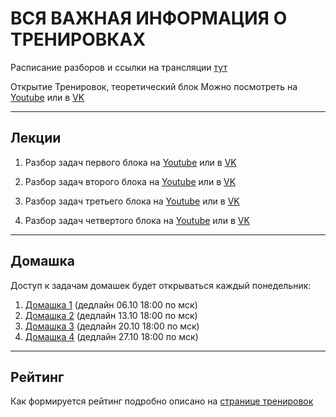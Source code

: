 # ВСЯ ВАЖНАЯ ИНФОРМАЦИЯ О ТРЕНИРОВКАХ

Расписание разборов и ссылки на трансляции [тут](https://yandex.ru/yaintern/training/algorithm-training)

Открытие Тренировок, теоретический блок
Можно посмотреть на [Youtube](https://youtube.com/live/CgHXYmhTbSw?feature=share) или в [VK](https://vkvideo.ru/video-220652761_456239488) 

---

## Лекции

1. Разбор задач первого блока на [Youtube](https://youtube.com/live/KJJCcO1ew00?feature=share) или в [VK](https://vkvideo.ru/video-220652761_456239957) 

2. Разбор задач второго блока на [Youtube](https://youtube.com/live/5-OCip9WPg4?feature=share) или в [VK](https://vkvideo.ru/video-220652761_456239958)

3. Разбор задач третьего блока на [Youtube](https://youtube.com/live/TU8eEWYqgdc?feature=share) или в [VK](https://vkvideo.ru/video-220652761_456239959) 

4. Разбор задач четвертого блока на [Youtube](https://youtube.com/live/TKkrXVI-2hs?feature=share) или в [VK](https://youtube.com/live/TKkrXVI-2hs?feature=share) 

---

## Домашка

Доступ к задачам домашек будет открываться каждый понедельник:
1. [Домашка 1](https://contest.yandex.ru/contest/80939/enter) (дедлайн 06.10 18:00 по мск)
2. [Домашка 2](https://contest.yandex.ru/contest/80940/enter) (дедлайн 13.10 18:00 по мск)
3. [Домашка 3](https://contest.yandex.ru/contest/80941/enter) (дедлайн 20.10 18:00 по мск) 
4. [Домашка 4](https://contest.yandex.ru/contest/80942/enter) (дедлайн 27.10 18:00 по мск)

---

## Рейтинг

Как формируется рейтинг подробно описано на [странице тренировок](https://yandex.ru/yaintern/training/algorithm-training) 

